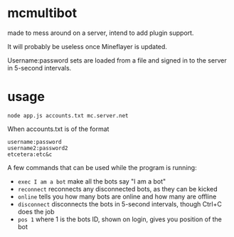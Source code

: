 mcmultibot
==========

made to mess around on a server, intend to add plugin support.

It will probably be useless once Mineflayer is updated.

Username:password sets are loaded from a file and signed in to the server in 5-second intervals. 

usage
======

`node app.js accounts.txt mc.server.net`

When accounts.txt is of the format

```
username:password
username2:password2
etcetera:etc&c
```

A few commands that can be used while the program is running:

* `exec I am a bot` make all the bots say "I am a bot"
* `reconnect` reconnects any disconnected bots, as they can be kicked
* `online` tells you how many bots are online and how many are offline
* `disconnect` disconnects the bots in 5-second intervals, though Ctrl+C does the job
* `pos 1` where 1 is the bots ID, shown on login, gives you position of the bot


